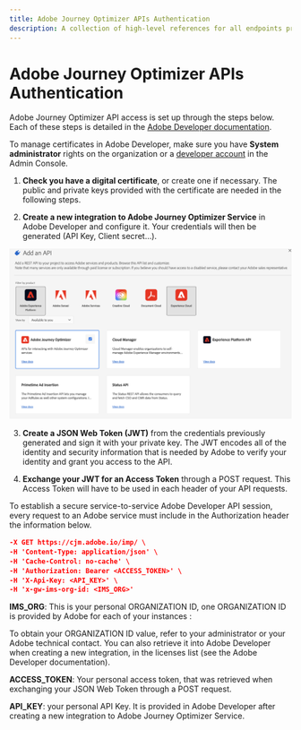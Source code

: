 ```yaml
---
title: Adobe Journey Optimizer APIs Authentication
description: A collection of high-level references for all endpoints provided by Adobe Journey Optimizer APIs.
---
```


# Adobe Journey Optimizer APIs Authentication


Adobe Journey Optimizer API access is set up through the steps below. Each of these steps is detailed in the [Adobe Developer documentation](https://developer.adobe.com/developer-console/docs/guides/services/).


<InlineAlert slots="text"/>

To manage certificates in Adobe Developer, make sure you have <b>System administrator</b> rights on the organization or a [developer account](https://helpx.adobe.com/enterprise/using/manage-developers.html)</a> in the Admin Console.

1. **Check you have a digital certificate**, or create one if necessary. The public and private keys provided with the certificate are needed in the following steps.

2. **Create a new integration to Adobe Journey Optimizer Service** in Adobe Developer and configure it. Your credentials will then be generated (API Key, Client secret...).

![](ajoconsole.png)

3. **Create a JSON Web Token (JWT)** from the credentials previously generated and sign it with your private key. The JWT encodes all of the identity and security information that is needed by Adobe to verify your identity and grant you access to the API.

4. **Exchange your JWT for an Access Token** through a POST request. This Access Token will have to be used in each header of your API requests.

To establish a secure service-to-service Adobe Developer API session, every request to an Adobe service must include in the Authorization header the information below.

```json
-X GET https://cjm.adobe.io/imp/ \
-H 'Content-Type: application/json' \
-H 'Cache-Control: no-cache' \
-H 'Authorization: Bearer <ACCESS_TOKEN>' \
-H 'X-Api-Key: <API_KEY>' \
-H 'x-gw-ims-org-id: <IMS_ORG>'
```

**IMS_ORG**: This is your personal ORGANIZATION ID, one ORGANIZATION ID is provided by Adobe for each of your instances :

To obtain your ORGANIZATION ID value, refer to your administrator or your Adobe technical contact. You can also retrieve it into Adobe Developer when creating a new integration, in the licenses list (see the Adobe Developer documentation).

**ACCESS_TOKEN**: Your personal access token, that was retrieved when exchanging your JSON Web Token through a POST request.

**API_KEY**: your personal API Key. It is provided in Adobe Developer after creating a new integration to Adobe Journey Optimizer Service.
